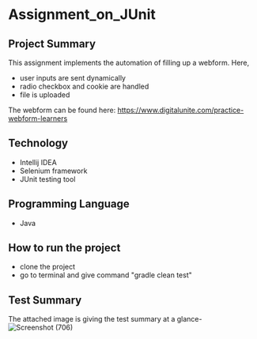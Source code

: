 # Assignment_on_JUnit

## Project Summary
This assignment implements the automation of filling up a webform. Here,
- user inputs are sent dynamically
- radio checkbox and cookie are handled
- file is uploaded
  
The webform can be found here: https://www.digitalunite.com/practice-webform-learners

## Technology
- Intellij IDEA
- Selenium framework
- JUnit testing tool

## Programming Language
- Java

## How to run the project
- clone the project
- go to terminal and give command "gradle clean test"

## Test Summary
The attached image is giving the test summary at a glance-
![Screenshot (706)](https://github.com/siratulmustakim/Assignment_on_JUnit/assets/46200508/6cdb7050-1b8b-4e7e-b2a4-d9a4d9f4c7d1)
